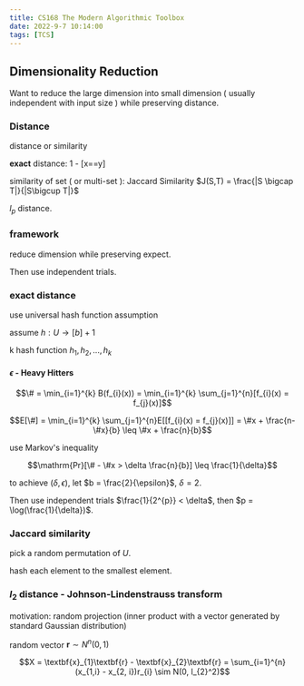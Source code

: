 ```yaml
---
title: CS168 The Modern Algorithmic Toolbox
date: 2022-9-7 10:14:00
tags: [TCS]
---
```


## Dimensionality Reduction

Want to reduce the large dimension into small dimension ( usually independent with input size )  while preserving distance.

### Distance

distance or similarity

**exact** distance: 1 - [x==y]

similarity of set ( or multi-set ): Jaccard Similarity $J(S,T) = \frac{|S \bigcap T|}{|S\bigcup T|}$


$l_{p}$ distance.

### framework

reduce dimension while preserving expect.

Then use independent trials.

### exact distance

use universal hash function assumption

assume $h: U \rightarrow [b]+1$

k hash function $h_{1}, h_{2}, ... , h_{k}$

#### $\epsilon$ -  Heavy Hitters


$$\# = \min_{i=1}^{k} B(f_{i}(x)) = \min_{i=1}^{k} \sum_{j=1}^{n}[f_{i}(x) = f_{j}(x)]$$

$$E[\#] = \min_{i=1}^{k} \sum_{j=1}^{n}E[[f_{i}(x) = f_{j}(x)]] = \#x + \frac{n-\#x}{b} \leq \#x + \frac{n}{b}$$

use Markov's inequality

$$\mathrm{Pr}[\# - \#x > \delta \frac{n}{b}] \leq \frac{1}{\delta}$$

to achieve $(\delta, \epsilon)$, let $b = \frac{2}{\epsilon}$, $\delta = 2$.

Then use independent trials $\frac{1}{2^{p}} < \delta$, then $p = \log(\frac{1}{\delta})$.

### Jaccard similarity

pick a random permutation of $U$. 

hash each element to the smallest element.

### $l_{2}$ distance - Johnson-Lindenstrauss transform 

motivation: random projection (inner product with a vector generated by standard Gaussian distribution)

random vector  $\textbf{r} \sim N^{n}(0, 1)$

$$X = \textbf{x}_{1}\textbf{r} - \textbf{x}_{2}\textbf{r} = \sum_{i=1}^{n} (x_{1,i} - x_{2, i})r_{i} \sim N(0, l_{2}^2)$$

